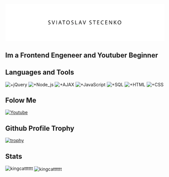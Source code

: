 [![Header](https://raw.githubusercontent.com/kingcatttttt/kingcatttttt/226628eae1821a4a6877834f446b88811119757a/asets/screen.png)](https://www.youtube.com/channel/UCYjQQb34u0c3E2Ez57WUp6g)

## Im a Frontend Engeneer and Youtuber Beginner  


## Languages and Tools
![+jQuery](https://img.shields.io/badge/-jQuery-<909090>?style=for-the-badge&logo=jQuery)
![+Node_js](https://img.shields.io/badge/-Node_js-909090?style=for-the-badge&logo=Node_js)
![+AJAX](https://img.shields.io/badge/-AJAX-909090?style=for-the-badge&logo=AJAX)
![+JavaScript](https://img.shields.io/badge/-JavaScript-909090?style=for-the-badge&logo=JavaScript)
![+SQL](https://img.shields.io/badge/-SQL-909090?style=for-the-badge&logo=SQL)
![+HTML](https://img.shields.io/badge/-HTML-909090?style=for-the-badge&logo=HTML)
![+CSS](https://img.shields.io/badge/-CSS-909090?style=for-the-badge&logo=CSS)

## Folow Me

[![Youtube](https://img.shields.io/badge/-YouTube-909090?style=for-the-badge&logo=YouTube&logoColor=ff0000)](https://www.youtube.com/channel/UCYjQQb34u0c3E2Ez57WUp6g)


## Github Profile Trophy

[![trophy](https://github-profile-trophy.vercel.app/?username=kingcatttttt)](https://github.com/ryo-ma/github-profile-trophy)

## Stats

<p><img align="left" src="https://github-readme-stats.vercel.app/api/top-langs?username=kingcatttttt&show_icons=true&theme=transparent&locale=en&layout=compact" alt="kingcatttttt" /></p>

<p>&nbsp;<img align="center" src="https://github-readme-stats.vercel.app/api?username=kingcatttttt&show_icons=true&theme=transparent&locale=en" alt="kingcatttttt" /></p>





